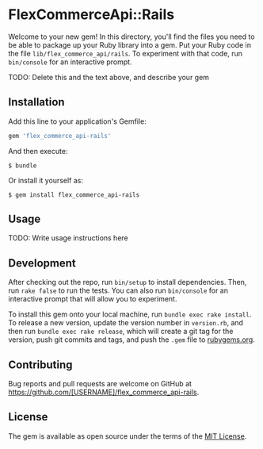 # FlexCommerceApi::Rails

Welcome to your new gem! In this directory, you'll find the files you need to be able to package up your Ruby library into a gem. Put your Ruby code in the file `lib/flex_commerce_api/rails`. To experiment with that code, run `bin/console` for an interactive prompt.

TODO: Delete this and the text above, and describe your gem

## Installation

Add this line to your application's Gemfile:

```ruby
gem 'flex_commerce_api-rails'
```

And then execute:

    $ bundle

Or install it yourself as:

    $ gem install flex_commerce_api-rails

## Usage

TODO: Write usage instructions here

## Development

After checking out the repo, run `bin/setup` to install dependencies. Then, run `rake false` to run the tests. You can also run `bin/console` for an interactive prompt that will allow you to experiment.

To install this gem onto your local machine, run `bundle exec rake install`. To release a new version, update the version number in `version.rb`, and then run `bundle exec rake release`, which will create a git tag for the version, push git commits and tags, and push the `.gem` file to [rubygems.org](https://rubygems.org).

## Contributing

Bug reports and pull requests are welcome on GitHub at https://github.com/[USERNAME]/flex_commerce_api-rails.


## License

The gem is available as open source under the terms of the [MIT License](http://opensource.org/licenses/MIT).

